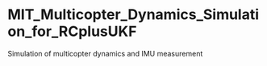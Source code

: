 # MIT_Multicopter_Dynamics_Simulation_for_RCplusUKF
Simulation of multicopter dynamics and IMU measurement
